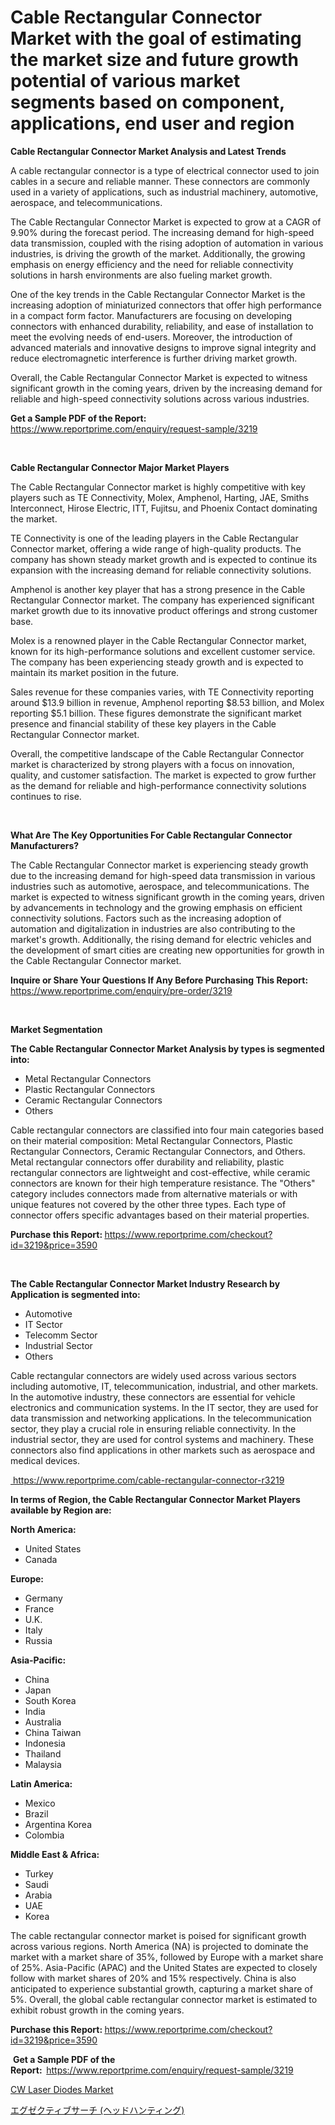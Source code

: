 <p><h1>Cable Rectangular Connector Market with the goal of estimating the market size and future growth potential of various market segments based on component, applications, end user and region</h1></p><p><strong>Cable Rectangular Connector Market Analysis and Latest Trends</strong></p>
<p><p>A cable rectangular connector is a type of electrical connector used to join cables in a secure and reliable manner. These connectors are commonly used in a variety of applications, such as industrial machinery, automotive, aerospace, and telecommunications.</p><p>The Cable Rectangular Connector Market is expected to grow at a CAGR of 9.90% during the forecast period. The increasing demand for high-speed data transmission, coupled with the rising adoption of automation in various industries, is driving the growth of the market. Additionally, the growing emphasis on energy efficiency and the need for reliable connectivity solutions in harsh environments are also fueling market growth.</p><p>One of the key trends in the Cable Rectangular Connector Market is the increasing adoption of miniaturized connectors that offer high performance in a compact form factor. Manufacturers are focusing on developing connectors with enhanced durability, reliability, and ease of installation to meet the evolving needs of end-users. Moreover, the introduction of advanced materials and innovative designs to improve signal integrity and reduce electromagnetic interference is further driving market growth.</p><p>Overall, the Cable Rectangular Connector Market is expected to witness significant growth in the coming years, driven by the increasing demand for reliable and high-speed connectivity solutions across various industries.</p></p>
<p><strong>Get a Sample PDF of the Report:&nbsp;</strong> <a href="https://www.reportprime.com/enquiry/request-sample/3219">https://www.reportprime.com/enquiry/request-sample/3219</a></p>
<p>&nbsp;</p>
<p><strong>Cable Rectangular Connector Major Market Players</strong></p>
<p><p>The Cable Rectangular Connector market is highly competitive with key players such as TE Connectivity, Molex, Amphenol, Harting, JAE, Smiths Interconnect, Hirose Electric, ITT, Fujitsu, and Phoenix Contact dominating the market.</p><p>TE Connectivity is one of the leading players in the Cable Rectangular Connector market, offering a wide range of high-quality products. The company has shown steady market growth and is expected to continue its expansion with the increasing demand for reliable connectivity solutions.</p><p>Amphenol is another key player that has a strong presence in the Cable Rectangular Connector market. The company has experienced significant market growth due to its innovative product offerings and strong customer base.</p><p>Molex is a renowned player in the Cable Rectangular Connector market, known for its high-performance solutions and excellent customer service. The company has been experiencing steady growth and is expected to maintain its market position in the future.</p><p>Sales revenue for these companies varies, with TE Connectivity reporting around $13.9 billion in revenue, Amphenol reporting $8.53 billion, and Molex reporting $5.1 billion. These figures demonstrate the significant market presence and financial stability of these key players in the Cable Rectangular Connector market.</p><p>Overall, the competitive landscape of the Cable Rectangular Connector market is characterized by strong players with a focus on innovation, quality, and customer satisfaction. The market is expected to grow further as the demand for reliable and high-performance connectivity solutions continues to rise.</p></p>
<p>&nbsp;</p>
<p><strong>What Are The Key Opportunities For Cable Rectangular Connector Manufacturers?</strong></p>
<p><p>The Cable Rectangular Connector market is experiencing steady growth due to the increasing demand for high-speed data transmission in various industries such as automotive, aerospace, and telecommunications. The market is expected to witness significant growth in the coming years, driven by advancements in technology and the growing emphasis on efficient connectivity solutions. Factors such as the increasing adoption of automation and digitalization in industries are also contributing to the market's growth. Additionally, the rising demand for electric vehicles and the development of smart cities are creating new opportunities for growth in the Cable Rectangular Connector market.</p></p>
<p><strong>Inquire or Share Your Questions If Any Before Purchasing This Report:</strong> <a href="https://www.reportprime.com/enquiry/pre-order/3219">https://www.reportprime.com/enquiry/pre-order/3219</a></p>
<p>&nbsp;</p>
<p><strong>Market Segmentation</strong></p>
<p><strong>The Cable Rectangular Connector Market Analysis by types is segmented into:</strong></p>
<p><ul><li>Metal Rectangular Connectors</li><li>Plastic Rectangular Connectors</li><li>Ceramic Rectangular Connectors</li><li>Others</li></ul></p>
<p><p>Cable rectangular connectors are classified into four main categories based on their material composition: Metal Rectangular Connectors, Plastic Rectangular Connectors, Ceramic Rectangular Connectors, and Others. Metal rectangular connectors offer durability and reliability, plastic rectangular connectors are lightweight and cost-effective, while ceramic connectors are known for their high temperature resistance. The "Others" category includes connectors made from alternative materials or with unique features not covered by the other three types. Each type of connector offers specific advantages based on their material properties.</p></p>
<p><strong>Purchase this Report:&nbsp;</strong><a href="https://www.reportprime.com/checkout?id=3219&price=3590">https://www.reportprime.com/checkout?id=3219&price=3590</a></p>
<p>&nbsp;</p>
<p><strong>The Cable Rectangular Connector Market Industry Research by Application is segmented into:</strong></p>
<p><ul><li>Automotive</li><li>IT Sector</li><li>Telecomm Sector</li><li>Industrial Sector</li><li>Others</li></ul></p>
<p><p>Cable rectangular connectors are widely used across various sectors including automotive, IT, telecommunication, industrial, and other markets. In the automotive industry, these connectors are essential for vehicle electronics and communication systems. In the IT sector, they are used for data transmission and networking applications. In the telecommunication sector, they play a crucial role in ensuring reliable connectivity. In the industrial sector, they are used for control systems and machinery. These connectors also find applications in other markets such as aerospace and medical devices.</p></p>
<p><a href="https://www.reportprime.com/cable-rectangular-connector-r3219">&nbsp;https://www.reportprime.com/cable-rectangular-connector-r3219</a></p>
<p><strong>In terms of Region, the Cable Rectangular Connector Market Players available by Region are:</strong></p>
<p>
    <p> <strong> North America: </strong>
        <ul>
            <li>United States</li>
            <li>Canada</li>
        </ul>
        </p> 
    <p> <strong> Europe: </strong>
        <ul>
            <li>Germany</li>
            <li>France</li>
            <li>U.K.</li>
            <li>Italy</li>
            <li>Russia</li>
        </ul>
        </p> 
    <p> <strong> Asia-Pacific: </strong>
        <ul>
            <li>China</li>
            <li>Japan</li>
            <li>South Korea</li>
            <li>India</li>
            <li>Australia</li>
            <li>China Taiwan</li>
            <li>Indonesia</li>
            <li>Thailand</li>
            <li>Malaysia</li>
        </ul>
        </p> 
    <p> <strong> Latin America: </strong>
        <ul>
            <li>Mexico</li>
            <li>Brazil</li>
            <li>Argentina Korea</li>
            <li>Colombia</li>
        </ul>
        </p> 
    <p> <strong> Middle East & Africa: </strong>
        <ul>
            <li>Turkey</li>
            <li>Saudi</li>
            <li>Arabia</li>
            <li>UAE</li>
            <li>Korea</li>
        </ul>
    </p>
    </p>
<p><p>The cable rectangular connector market is poised for significant growth across various regions. North America (NA) is projected to dominate the market with a market share of 35%, followed by Europe with a market share of 25%. Asia-Pacific (APAC) and the United States are expected to closely follow with market shares of 20% and 15% respectively. China is also anticipated to experience substantial growth, capturing a market share of 5%. Overall, the global cable rectangular connector market is estimated to exhibit robust growth in the coming years.</p></p>
<p><strong>Purchase this Report: </strong><a href="https://www.reportprime.com/checkout?id=3219&price=3590">https://www.reportprime.com/checkout?id=3219&price=3590</a></p>
<p>&nbsp;<strong>Get a Sample PDF of the Report:&nbsp;&nbsp;</strong><a href="https://www.reportprime.com/enquiry/request-sample/3219">https://www.reportprime.com/enquiry/request-sample/3219</a></p>
<p><strong></strong></p>
<p><p><a href="https://github.com/faisalayoob601/Market-Research-Report-List-2/blob/main/cw-laser-diodes-market.md">CW Laser Diodes Market</a></p><p><a href="https://github.com/LeoraEber/Market-Research-Report-List-2/blob/main/754978883270.md">エグゼクティブサーチ (ヘッドハンティング)</a></p></p>